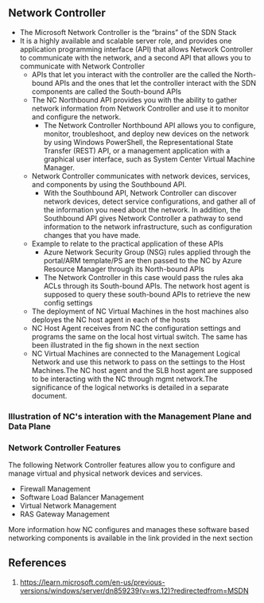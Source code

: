 ## Network Controller

- The Microsoft Network Controller is the “brains” of the SDN Stack
- It is a highly available and scalable server role, and provides one application programming interface (API) that allows Network Controller to communicate with the network, and a second API that allows you to communicate with Network Controller
  - APIs that let you interact with the controller are the called the North-bound APIs and the ones that let the controller interact with the SDN components are called the South-bound APIs
  - The NC Northbound API provides you with the ability to gather network information from Network Controller and use it to monitor and configure the network.
    - The Network Controller Northbound API allows you to configure, monitor, troubleshoot, and deploy new devices on the network by using Windows PowerShell, the Representational State Transfer (REST) API, or a management application with a graphical user interface, such as System Center Virtual Machine Manager.
  - Network Controller communicates with network devices, services, and components by using the Southbound API.
    - With the Southbound API, Network Controller can discover network devices, detect service configurations, and gather all of the information you need about the network. In addition, the Southbound API gives Network Controller a pathway to send information to the network infrastructure, such as configuration changes that you have made.
  - Example to relate to the practical application of these APIs
    - Azure Network Security Group (NSG) rules applied through the portal/ARM template/PS are then passed to the NC by Azure Resource Manager through its North-bound APIs
    - The Network Controller in this case would pass the rules aka ACLs through its South-bound APIs. The network host agent is supposed to query these south-bound APIs to retrieve the new config settings
  - The deployment of NC Virtual Machines in the host machines also deployes the NC host agent in each of the hosts
  - NC Host Agent receives from NC the configuration settings and programs the same on the local host virtual switch. The same has been illustrated in the fig shown in the next section
  - NC Virtual Machines are connected to the Management Logical Network and use this network to pass on the settings to the Host Machines.The NC host agent and the SLB host agent are supposed to be interacting with the NC through mgmt network.The significance of the logical networks is detailed in a separate document. 

### Illustration of NC's interation with the Management Plane and Data Plane


### Network Controller Features
The following Network Controller features allow you to configure and manage virtual and physical network devices and services.

- Firewall Management
- Software Load Balancer Management
- Virtual Network Management
- RAS Gateway Management  

More information how NC configures and manages these software based networking components is available in the link provided in the next section


## References
1. https://learn.microsoft.com/en-us/previous-versions/windows/server/dn859239(v=ws.12)?redirectedfrom=MSDN